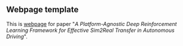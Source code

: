## <b>Webpage template</b>

This is [webpage](https://dailyl.github.io/sim2realVehicle.github.io/) for paper "*A Platform-Agnostic Deep Reinforcement Learning Framework for Effective Sim2Real Transfer in Autonomous Driving*".
